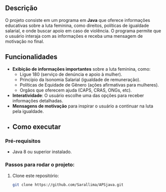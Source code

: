 ## Descrição

O projeto consiste em um programa em **Java** que oferece informações educativas sobre a luta feminina, como direitos, políticas de igualdade salarial, e onde buscar apoio em caso de violência. O programa permite que o usuário interaja com as informações e receba uma mensagem de motivação no final.

## Funcionalidades

- **Exibição de informações importantes** sobre a luta feminina, como:
  - Ligue 180 (serviço de denúncia e apoio à mulher).
  - Princípio da Isonomia Salarial (igualdade de remuneração).
  - Políticas de Equidade de Gênero (ações afirmativas para mulheres).
  - Orgãos que oferecem ajuda (CAPS, CRAS, ONGs, etc).
- **Interatividade**: O usuário escolhe uma das opções para receber informações detalhadas.
- **Mensagens de motivação** para inspirar o usuário a continuar na luta pela igualdade.
- ## Como executar

### Pré-requisitos

- Java 8 ou superior instalado.

### Passos para rodar o projeto:

1. Clone este repositório:
   ```bash
   git clone https://github.com/Sarallima/APSjava.git
